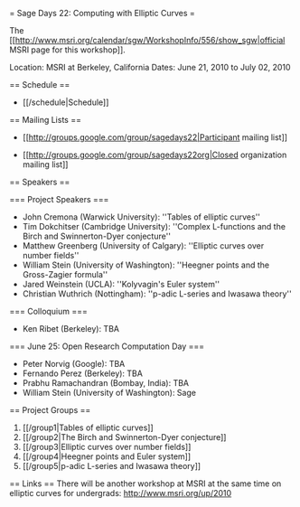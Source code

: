 = Sage Days 22: Computing with Elliptic Curves =

The [[http://www.msri.org/calendar/sgw/WorkshopInfo/556/show_sgw|official MSRI page for this workshop]].

Location: MSRI at Berkeley, California
Dates: June 21, 2010 to July 02, 2010

== Schedule ==

   * [[/schedule|Schedule]]

== Mailing Lists ==

   * [[http://groups.google.com/group/sagedays22|Participant mailing list]]

   * [[http://groups.google.com/group/sagedays22org|Closed organization mailing list]]

== Speakers ==

=== Project Speakers ===
   * John Cremona (Warwick University): ''Tables of elliptic curves''
   * Tim Dokchitser (Cambridge University): ''Complex L-functions and the Birch and Swinnerton-Dyer conjecture''
   * Matthew Greenberg (University of Calgary): ''Elliptic curves over number fields''
   * William Stein (University of Washington): ''Heegner points and the Gross-Zagier formula''
   * Jared Weinstein (UCLA): ''Kolyvagin's Euler system''
   * Christian Wuthrich (Nottingham): ''p-adic L-series and Iwasawa theory''

=== Colloquium ===
   * Ken Ribet (Berkeley): TBA

=== June 25: Open Research Computation Day ===
   * Peter Norvig (Google): TBA
   * Fernando Perez (Berkeley): TBA
   * Prabhu Ramachandran (Bombay, India): TBA
   * William Stein (University of Washington): Sage

== Project Groups ==

 1. [[/group1|Tables of elliptic curves]]
 1. [[/group2|The Birch and Swinnerton-Dyer conjecture]]
 1. [[/group3|Elliptic curves over number fields]]
 1. [[/group4|Heegner points and Euler system]]
 1. [[/group5|p-adic L-series and Iwasawa theory]]


== Links ==
   There will be another workshop at MSRI at the same time on elliptic curves for undergrads: http://www.msri.org/up/2010
